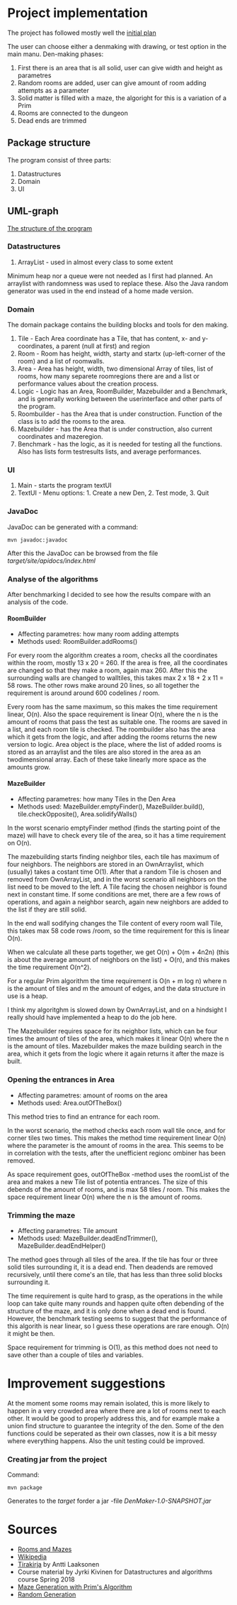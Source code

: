 # Project implementation

The project has followed mostly well the [initial plan](https://github.com/apndx/DenMaker/blob/master/Documentation/design_document.md)

The user can choose either a denmaking with drawing, or test option in the main manu.
Den-making phases: 

1. First there is an area that is all solid, user can give width and height as parametres
2. Random rooms are added, user can give amount of room adding attempts as a parameter
3. Solid matter is filled with a maze, the algoright for this is a variation of a Prim
4. Rooms are connected to the dungeon
5. Dead ends are trimmed

## Package structure

The program consist of three parts:

1. Datastructures 
2. Domain
3. UI

## UML-graph

[The structure of the program](https://github.com/apndx/DenMaker/blob/master/Documentation/UML_attributes.png)


### Datastructures

1. ArrayList - used in almost every class to some extent

Minimum heap nor a queue were not needed as I first had planned. An arraylist with randomness was used to replace these. Also the Java random generator was used in the end instead of a home made version.


### Domain

The domain package contains the building blocks and tools for den making.

1. Tile - Each Area coordinate has a Tile, that has content, x- and y-coordinates, a parent (null at first) and region
2. Room - Room has height, width, starty and startx (up-left-corner of the room) and a list of roomwalls.
3. Area - Area has height, width, two dimensional Array of tiles, list of rooms, how many separete roomregions there are and a list or performance values about the creation process.
4. Logic - Logic has an Area, RoomBuilder, Mazebuilder and a Benchmark, and is generally working between the userinterface and other parts of the program.
5. Roombuilder - has the Area that is under construction. Function of the class is to add the rooms to the area.
6. Mazebuilder - has the Area that is under construction, also current coordinates and mazeregion.
7. Benchmark - has the logic, as it is needed for testing all the functions. Also has lists form testresults lists, and average performances. 
  
### UI

1. Main - starts the program textUI 
2. TextUI - Menu options: 1. Create a new Den, 2. Test mode, 3. Quit


### JavaDoc

JavaDoc can be generated with a command:

```
mvn javadoc:javadoc
```

After this the JavaDoc can be browsed from the file _target/site/apidocs/index.html_


### Analyse of the algorithms

After benchmarking I decided to see how the results compare with an analysis of the code.


#### RoomBuilder

* Affecting parametres: how many room adding attempts
* Methods used: RoomBuilder.addRooms()

For every room the algorithm creates a room, checks all the coordinates within the room, mostly 13 x 20 = 260. If the area is free, all the coordinates are changed so that they make a room, again max 260. After this the surrounding walls are changed to walltiles, this takes max 2 x 18 + 2 x 11 = 58 rows. The other rows make around 20 lines, so all together the requirement is around around 600 codelines / room.

Every room has the same maximum, so this makes the time requirement linear, O(n). Also the space requirement is linear O(n), where the n is the amount of rooms that pass the test as suitable one. The rooms are saved in a list, and each room tile is checked. The roombuilder also has the area which it gets from the logic, and after adding the rooms returns the new version to logic. Area object is the place, where the list of added rooms is stored as an arraylist and the tiles are also stored in the area as an twodimensional array. Each of these take linearly more space as the amounts grow.

#### MazeBuilder

* Affecting parametres: how many Tiles in the Den Area
* Methods used: MazeBuilder.emptyFinder(), MazeBuilder.build(), tile.checkOpposite(), Area.solidifyWalls()

In the worst scenario emptyFinder method (finds the starting point of the maze) will have to check every tile of the area, so it has a time requirement on O(n).

The mazebuilding starts finding neighbor tiles, each tile has maximum of four neighbors. The neighbors are stored in an OwnArraylist, which (usually) takes a costant time O(1). After that a random Tile is chosen and removed from OwnArrayList, and in the worst scenario all neighbors on the list need to be moved to the left. A Tile facing the chosen neighbor is found next in constant time. If some conditions are met, there are a few rows of operations, and again a neighbor search, again new neighbors are added to the list if they are still solid. 

In the end wall sodifying changes the Tile content of every room wall Tile, this takes max 58 code rows /room, so the time requirement for this is linear O(n).

When we calculate all these parts together, we get O(n) + O(m + 4n2n) (this is about the average amount of neighbors on the list) + O(n), and this makes the time requirement O(n^2).

For a regular Prim algorithm the time requirement is O(n + m log n) where n is the amount of tiles and m the amount of edges, and the data structure in use is a heap.

I think my algoritghm is slowed down by OwnArrayList, and on a hindsight I really should have implemented a heap to do the job here.

The Mazebuilder requires space for its neighbor lists, which can be four times the amount of tiles of the area, which makes it linear O(n) where the n is the amount of tiles. Mazebuilder makes the maze building search in the area, which it gets from the logic where it again returns it after the maze is built. 

### Opening the entrances in Area 

* Affecting parametres: amount of rooms on the area
* Methods used: Area.outOfTheBox() 

This method tries to find an entrance for each room. 

In the worst scenario, the method checks each room wall tile once, and for corner tiles two times. This makes the method time requirement linear O(n) where the parameter is the amount of rooms in the area. This seems to be in correlation with the tests, after the unefficient regionc ombiner has been removed.

As space requirement goes, outOfTheBox -method uses the roomList of the area and makes a new Tile list of potentia entrances. The size of this debends of the amount of rooms, and is max 58 tiles / room. This makes the space requirement linear O(n) where the n is the amount of rooms.

### Trimming the maze

* Affecting parametres: Tile amount
* Methods used: MazeBuilder.deadEndTrimmer(), MazeBuilder.deadEndHelper()

The method goes through all tiles of the area. If the tile has four or three solid tiles surrounding it, it is a dead end. Then deadends are removed recursively, until there come's an tile, that has less than three solid blocks surrounding it.

The time requirement is quite hard to grasp, as the operations in the while loop can take quite many rounds and happen quite often debending of the structure of the maze, and it is only done when a dead end is found. However, the benchmark testing seems to suggest that the performance of this algorith is near linear, so I guess these operations are rare enough. O(n) it might be then.

Space requirement for trimming is O(1), as this method does not need to save other than a couple of tiles and variables.


# Improvement suggestions

At the moment some rooms may remain isolated, this is more likely to happen in a very crowded area where there are a lot of rooms next to each other. It would be good to properly address this, and for example make a union find structure to guarantee the integrity of the den. Some of the den functions could be seperated as their own classes, now it is a bit messy where everything happens. Also the unit testing could be improved.


### Creating jar from the project

Command:

```
mvn package
```

Generates to the _target_ forder a jar -file  _DenMaker-1.0-SNAPSHOT.jar_



# Sources

* [Rooms and Mazes](http://journal.stuffwithstuff.com/2014/12/21/rooms-and-mazes/)
* [Wikipedia](https://en.wikipedia.org/wiki/Maze_generation_algorithm)
* [Tirakirja](https://github.com/pllk/tirakirja/blob/master/tirakirja.pdf) by Antti Laaksonen
* Course material by Jyrki Kivinen for Datastructures and algorithms course Spring 2018
* [Maze Generation with Prim's Algorithm](http://jonathanzong.com/blog/2012/11/06/maze-generation-with-prims-algorithm)
* [Random Generation](https://crypto.stackexchange.com/questions/51686/how-to-determine-the-next-number-from-javas-random-method)

